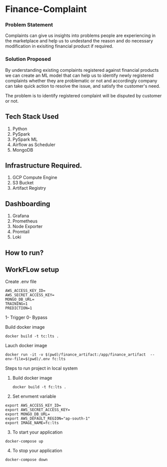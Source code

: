 # Finance-Complaint 

### Problem Statement
Complaints can give us insights into problems people are experiencing in the marketplace and help us to undestand the reason and do necessary modification in exisiting financial product if required.



### Solution Proposed 
By understanding existing complaints registered against financial products we can create an ML model that can help us to identify newly registered complaints whether they are problematic or not and accordingly company can take quick action to resolve the issue, and satisfy the customer's need.

The problem is to identify registered complaint will be disputed by customer or not.
## Tech Stack Used
1. Python 
2. PySpark
3. PySpark ML
4. Airflow as Scheduler
5. MongoDB


## Infrastructure Required.

1. GCP Compute Engine
2. S3 Bucket
3. Artifact Registry

## Dashboarding
1. Grafana
2. Prometheus
3. Node Exporter
4. Promtail
5. Loki

## How to run?

## WorkFLow setup

Create .env file

```
AWS_ACCESS_KEY_ID=
AWS_SECRET_ACCESS_KEY=
MONGO_DB_URL=
TRAINING=1
PREDICTION=1
```
1- Trigger
0- Bypass

Build docker image
```
docker build -t tc:lts .
```

Lauch docker image

```
docker run -it -v $(pwd)/finance_artifact:/app/finance_artifact  --env-file=$(pwd)/.env fc:lts
```

Steps to run project in local system


1. Build docker image
   ```
   docker build -t fc:lts .
   ```
2. Set envment variable
```
export AWS_ACCESS_KEY_ID=
export AWS_SECRET_ACCESS_KEY=
export MONGO_DB_URL=
export AWS_DEFAULT_REGION="ap-south-1"
export IMAGE_NAME=fc:lts
```
3. To start your application
```
docker-compose up
```
4. To stop your application
```
docker-compose down
``` 
